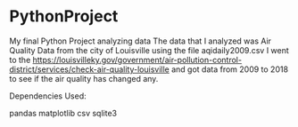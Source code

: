 # PythonProject
My final Python Project analyzing data
The data that I analyzed was Air Quality Data from the city of Louisville using the file aqidaily2009.csv
I went to the https://louisvilleky.gov/government/air-pollution-control-district/services/check-air-quality-louisville and got data from 2009 to 2018 to see if the air quality has changed any.


Dependencies Used:

pandas
matplotlib
csv
sqlite3
